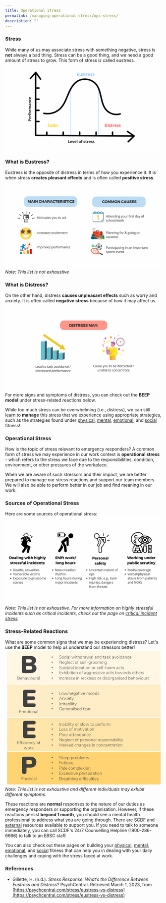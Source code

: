 ```yaml
---
title: Operational Stress
permalink: /managing-operational-stress/ops-stress/
description: ""
---
```

### Stress
While many of us may associate stress with something negative, stress is **not** always a bad thing. Stress can be a good thing, and we need a good amount of stress to grow. This form of stress is called eustress.
![](/images/stress%20curve%20(larger).png)

### What is Eustress?
Eustress is the opposite of distress in terms of how you experience it. It is when stress **creates pleasant effects** and is often called **positive stress**.
![](/images/eustress%20(larger).png)*Note: This list is not exhaustive*

### What is Distress?
On the other hand, distress **causes unpleasant effects** such as worry and anxiety. It is often called **negative stress** because of how it may affect us.
![](/images/distress%20(larger).png)
For more signs and symptoms of distress, you can check out the **BEEP model** under stress-related reactions below.

While too much stress can be overwhelming (i.e., distress), we can still learn to **manage** this stress that we experience using appropriate strategies, such as the strategies found under [physical](/being-a-resilient-responder/physical-fitness), [mental](/being-a-resilient-responder/mental-fitness), [emotional](/being-a-resilient-responder/emotional-fitness), and [social](/being-a-resilient-responder/social-fitness) fitness!

### Operational Stress
How is the topic of stress relevant to emergency responders? A common form of stress we may experience in our work context is **operational stress** - which refers to the stress we face due to the responsibilities, condition, environment, or other pressures of the workplace.

When we are aware of such stressors and their impact, we are better prepared to manage our stress reactions and support our team members. We will also be able to perform better in our job and find meaning in our work.

### Sources of Operational Stress
Here are some sources of operational stress:![](/images/ops%20stress.png)*Note: This list is not exhaustive. For more information on highly stressful incidents such as critical incidents, check out the page on [critical incident stress](/managing-operational-stress/critical-incident-stress).*

### Stress-Related Reactions
What are some common signs that we may be experiencing distress? Let's use the **BEEP** model to help us understand our stressors better!
![](/images/BEEP.jpg)*Note: This list is not exhaustive and different individuals may exhibit different symptoms.*

These reactions are **normal** responses to the nature of our duties as emergency responders or supporting the organisation. However, if these reactions persist **beyond 1 month**, you should see a mental health professional to address what you are going through. There are [SCDF](/support-options/SCDF-resources) and [external](/support-options/external-resources) resources available to support you. If you need to talk to someone immediately, you can call SCDF's 24/7 Counselling Helpline (1800-286-6666) to talk to an EBSC staff.

You can also check out these pages on building your [physical](/being-a-resilient-responder/physical-fitness), [mental](/being-a-resilient-responder/mental-fitness), [emotional](/being-a-resilient-responder/emotional-fitness), and [social](/being-a-resilient-responder/social-fitness) fitness that can help you in dealing with your daily challenges and coping with the stress faced at work.

### References
* Gillette, H. (n.d.). _Stress Response: What’s the Difference Between Eustress and Distress?_ PsychCentral. Retrieved March 1, 2023, from [https://psychcentral.com/stress/eustress-vs-distress](https://psychcentral.com/stress/eustress-vs-distress)